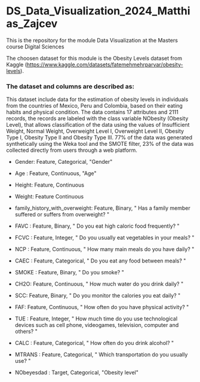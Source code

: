 # DS_Data_Visualization_2024_Matthias_Zajcev
This is the repository for the module Data Visualization at the Masters course Digital Sciences

The choosen dataset for this module is the Obesity Levels dataset from Kaggle (https://www.kaggle.com/datasets/fatemehmehrparvar/obesity-levels).

### The dataset and columns are described as:
This dataset include data for the estimation of obesity levels in individuals from the countries of Mexico, Peru and Colombia, based on their eating habits and physical condition. The data contains 17 attributes and 2111 records, the records are labeled with the class variable NObesity (Obesity Level), that allows classification of the data using the values of Insufficient Weight, Normal Weight, Overweight Level I, Overweight Level II, Obesity Type I, Obesity Type II and Obesity Type III. 77% of the data was generated synthetically using the Weka tool and the SMOTE filter, 23% of the data was collected directly from users through a web platform.

- Gender: Feature, Categorical, "Gender"
- Age : Feature, Continuous, "Age"
- Height: Feature, Continuous
- Weight: Feature Continuous
- family_history_with_overweight: Feature, Binary, " Has a family member suffered or suffers from overweight? "

- FAVC : Feature, Binary, " Do you eat high caloric food frequently? "
- FCVC : Feature, Integer, " Do you usually eat vegetables in your meals? "
- NCP : Feature, Continuous, " How many main meals do you have daily? "
- CAEC : Feature, Categorical, " Do you eat any food between meals? "
- SMOKE : Feature, Binary, " Do you smoke? "
- CH2O: Feature, Continuous, " How much water do you drink daily? "
- SCC: Feature, Binary, " Do you monitor the calories you eat daily? "
- FAF: Feature, Continuous, " How often do you have physical activity? "
- TUE : Feature, Integer, " How much time do you use technological devices such as cell phone, videogames, television, computer and others? "

- CALC : Feature, Categorical, " How often do you drink alcohol? "
- MTRANS : Feature, Categorical, " Which transportation do you usually use? "
- NObeyesdad : Target, Categorical, "Obesity level"
